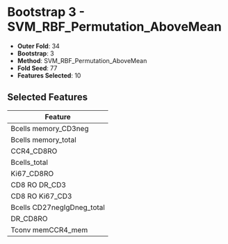 # Bootstrap 3 - SVM_RBF_Permutation_AboveMean

- **Outer Fold**: 34
- **Bootstrap**: 3
- **Method**: SVM_RBF_Permutation_AboveMean
- **Fold Seed**: 77
- **Features Selected**: 10

## Selected Features

| Feature |
|---------|
| Bcells memory_CD3neg |
| Bcells memory_total |
| CCR4_CD8RO |
| Bcells_total |
| Ki67_CD8RO |
| CD8 RO DR_CD3 |
| CD8  RO Ki67_CD3 |
| Bcells CD27negIgDneg_total |
| DR_CD8RO |
| Tconv memCCR4_mem |
